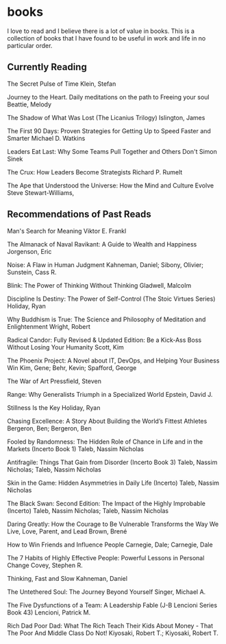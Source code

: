 # books
I love to read and I believe there is a lot of value in books. This is a collection of books that I have found to be useful in work and life in no particular order.

## Currently Reading
The Secret Pulse of Time
Klein, Stefan

Journey to the Heart. Daily meditations on the path to Freeing your soul
Beattie, Melody

The Shadow of What Was Lost (The Licanius Trilogy)
Islington, James 

The First 90 Days: Proven Strategies for Getting Up to Speed Faster and Smarter
Michael D. Watkins

Leaders Eat Last: Why Some Teams Pull Together and Others Don't
Simon Sinek

The Crux: How Leaders Become Strategists
Richard P. Rumelt

The Ape that Understood the Universe: How the Mind and Culture Evolve
Steve Stewart-Williams,


## Recommendations of Past Reads

Man's Search for Meaning
Viktor E. Frankl

The Almanack of Naval Ravikant: A Guide to Wealth and Happiness 
Jorgenson, Eric

Noise: A Flaw in Human Judgment
Kahneman, Daniel; Sibony, Olivier; Sunstein, Cass R.

Blink: The Power of Thinking Without Thinking
Gladwell, Malcolm

Discipline Is Destiny: The Power of Self-Control (The Stoic Virtues Series)
Holiday, Ryan

Why Buddhism is True: The Science and Philosophy of Meditation and Enlightenment
Wright, Robert

Radical Candor: Fully Revised & Updated Edition: Be a Kick-Ass Boss Without Losing Your Humanity
Scott, Kim

The Phoenix Project: A Novel about IT, DevOps, and Helping Your Business Win
Kim, Gene; Behr, Kevin; Spafford, George

The War of Art
Pressfield, Steven

Range: Why Generalists Triumph in a Specialized World
Epstein, David J.

Stillness Is the Key
Holiday, Ryan

Chasing Excellence: A Story About Building the World’s Fittest Athletes
Bergeron, Ben; Bergeron, Ben


Fooled by Randomness: The Hidden Role of Chance in Life and in the Markets (Incerto Book 1)
Taleb, Nassim Nicholas

Antifragile: Things That Gain from Disorder (Incerto Book 3)
Taleb, Nassim Nicholas; Taleb, Nassim Nicholas

Skin in the Game: Hidden Asymmetries in Daily Life (Incerto)
Taleb, Nassim Nicholas

The Black Swan: Second Edition: The Impact of the Highly Improbable (Incerto)
Taleb, Nassim Nicholas; Taleb, Nassim Nicholas

Daring Greatly: How the Courage to Be Vulnerable Transforms the Way We Live, Love, Parent, and Lead
Brown, Brené

How to Win Friends and Influence People
Carnegie, Dale; Carnegie, Dale

The 7 Habits of Highly Effective People: Powerful Lessons in Personal Change
Covey, Stephen R.

Thinking, Fast and Slow
Kahneman, Daniel

The Untethered Soul: The Journey Beyond Yourself
Singer, Michael A.

The Five Dysfunctions of a Team: A Leadership Fable (J-B Lencioni Series Book 43)
Lencioni, Patrick M.

Rich Dad Poor Dad: What The Rich Teach Their Kids About Money - That The Poor And Middle Class Do Not!
Kiyosaki, Robert T.; Kiyosaki, Robert T.
